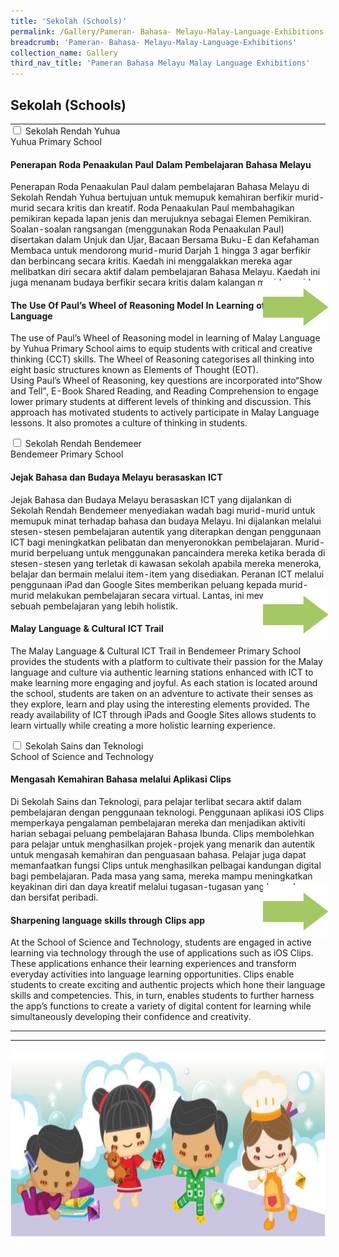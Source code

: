 ```yaml
---
title: 'Sekolah (Schools)'
permalink: /Gallery/Pameran- Bahasa- Melayu-Malay-Language-Exhibitions-c/Schools/
breadcrumb: 'Pameran- Bahasa- Melayu-Malay-Language-Exhibitions'
collection_name: Gallery
third_nav_title: 'Pameran Bahasa Melayu Malay Language Exhibitions'
---
```


## Sekolah  (Schools)
<html>
<head>
<style>

.hl{
    display: inline-block;
    padding: 12px 20px;
    text-align: center;
    text-decoration: none;
    color: #fff;
    background-color: #4372d6;
    border-radius: 6px;
    outline: 0;
    cursor: pointer;
    margin-right: 10px;
    margin-bottom: 7px;
    width: 120px;
}
.tbl{
    border:0 none;
    padding:0; 
    margin:0;
    border-collapse: collapse;
}
.tbl a {
    position:absolute;
    margin-left: -100px;
}

</style>
</head>
<body>
  <table class="tbl">
<tr>
<td style="border:0 none;padding: 0; margin:0;">
<div class="atab">
      <input id="tab-1" type="checkbox" name="tab">
      <label for="tab-1" class="lbML">Sekolah Rendah Yuhua<br/>Yuhua Primary School</label>
      <div class="tab-content">
      <h4>Penerapan Roda Penaakulan Paul Dalam Pembelajaran Bahasa Melayu </h4>
      <p>
        Penerapan Roda Penaakulan Paul dalam pembelajaran Bahasa Melayu di Sekolah Rendah Yuhua bertujuan untuk memupuk kemahiran berfikir murid-murid secara kritis dan kreatif. Roda Penaakulan Paul membahagikan pemikiran kepada lapan jenis dan merujuknya sebagai Elemen Pemikiran.
Soalan-soalan rangsangan (menggunakan Roda Penaakulan Paul) disertakan dalam Unjuk dan Ujar, Bacaan Bersama Buku-E dan Kefahaman Membaca untuk mendorong murid-murid Darjah 1 hingga 3 agar berfikir dan berbincang secara kritis. Kaedah ini menggalakkan mereka agar melibatkan diri secara aktif dalam pembelajaran Bahasa Melayu. Kaedah ini juga menanam budaya berfikir secara kritis dalam kalangan murid-murid.  
 </p>

<h4>The Use Of Paul’s Wheel of Reasoning Model In Learning of Malay Language</h4>
<p>The use of Paul’s Wheel of Reasoning model in learning of Malay Language by Yuhua Primary School aims to equip students with critical and creative thinking (CCT) skills. The Wheel of Reasoning categorises all thinking into eight basic structures  known as Elements of Thought (EOT). <br/>Using Paul’s Wheel of Reasoning, key questions are incorporated into“Show and Tell”, E-Book Shared Reading, and Reading Comprehension to engage lower primary students at different levels of thinking and discussion. This approach has motivated students to actively participate in Malay Language lessons. It also promotes a culture of thinking in students.

</p>
      </div>
</div>

</td>
<td style="border:0 none;padding: 0; margin:0;">
<a href="/test/Chinese-poster/"><img class="btnImg" src="/images/arrowMalay.png"></a>
</td>
</tr>
<tr>
<td style="border:0 none;padding: 0; margin:0;">
<div class="atab">
      <input id="tab-2" type="checkbox" name="tab">
      <label for="tab-2" class="lbML">	Sekolah Rendah Bendemeer<br/>Bendemeer Primary School</label>
      <div class="tab-content">
       <h4>Jejak Bahasa dan Budaya Melayu berasaskan ICT</h4>
        <p>
         Jejak Bahasa dan Budaya Melayu berasaskan ICT yang dijalankan di Sekolah Rendah Bendemeer menyediakan wadah bagi murid-murid untuk memupuk minat terhadap bahasa dan budaya Melayu. Ini dijalankan melalui stesen-stesen pembelajaran autentik yang diterapkan dengan penggunaan ICT bagi meningkatkan pelibatan dan menyeronokkan pembelajaran. Murid-murid berpeluang untuk menggunakan pancaindera mereka ketika berada di stesen-stesen yang terletak di kawasan sekolah apabila mereka meneroka, belajar dan bermain melalui item-item yang disediakan. Peranan ICT melalui penggunaan iPad dan Google Sites memberikan peluang kepada murid-murid melakukan pembelajaran secara virtual. Lantas, ini mewujudkan sebuah pembelajaran yang lebih holistik.
  </p>
       <h4>Malay Language & Cultural ICT Trail</h4>
        <p>
          The Malay Language & Cultural ICT Trail in Bendemeer Primary School provides the students with a platform to cultivate their passion for the Malay language and culture via authentic learning stations enhanced with ICT to make learning more engaging and joyful. As each station is located around the school, students are taken on an adventure to activate their senses as they explore, learn and play using the interesting elements provided. The ready availability  of ICT through iPads and Google Sites allows students to learn virtually while creating a more holistic learning experience.
        </p>
      </div>
</div>
</td>
<td style="border:0 none;padding: 0; margin:0;">
 <a href="/test/Chinese-poster/"><img class="btnImg" src="/images/arrowMalay.png"></a>
</td>
</tr>
<tr>
<td style="border:0 none;padding: 0; margin:0;">
<div class="atab">
      <input id="tab-3" type="checkbox" name="tab">
      <label for="tab-3" class="lbML">Sekolah Sains dan Teknologi <br/>School of Science and Technology</label>
      <div class="tab-content">
       <h4>Mengasah Kemahiran Bahasa melalui Aplikasi Clips</h4>
        <p>
          Di Sekolah Sains dan Teknologi, para pelajar terlibat secara aktif dalam pembelajaran dengan penggunaan teknologi. Penggunaan aplikasi iOS Clips memperkaya pengalaman pembelajaran mereka dan menjadikan aktiviti harian sebagai peluang pembelajaran Bahasa Ibunda. Clips membolehkan para pelajar untuk menghasilkan projek-projek yang menarik dan autentik untuk mengasah kemahiran dan penguasaan bahasa. Pelajar juga dapat memanfaatkan fungsi  Clips untuk menghasilkan pelbagai  kandungan digital bagi pembelajaran. Pada masa yang sama, mereka mampu meningkatkan keyakinan diri dan daya kreatif melalui tugasan-tugasan yang bermakna dan bersifat peribadi.
        </p>
       <h4>Sharpening language skills through Clips app

</h4>
        <p>
         At the School of Science and Technology, students are engaged in active learning via technology through the use of applications such as iOS Clips. These applications enhance their learning experiences and transform everyday activities into language learning opportunities. Clips enable students to create exciting and authentic projects which hone their language skills and competencies. This, in turn, enables students to further harness the app’s functions to create a variety of digital content for learning while simultaneously developing their confidence and creativity.
        </p>
      </div>
</div>
</td>
<td style="border:0 none;padding: 0; margin:0;">
 <a href="/test/Chinese-poster/"><img class="btnImg" src="/images/arrowMalay.png"></a>
</td>
</tr>
</table>

<hr>
<div class="image">
  <img src="images/New_footer.jpg" class="Image" width="1000" height="300"></div>
<div class="btntop"><a href="#top" style="text-decoration:none;"><span style="color:white"><b>Top</b></span></a></div>
